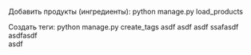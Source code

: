 Добавить продукты (ингредиенты):
python manage.py load_products

Создать теги:
python manage.py create_tags
asdf
asdf
asdf
ssafasdf
asdfasdf
\
asdf
